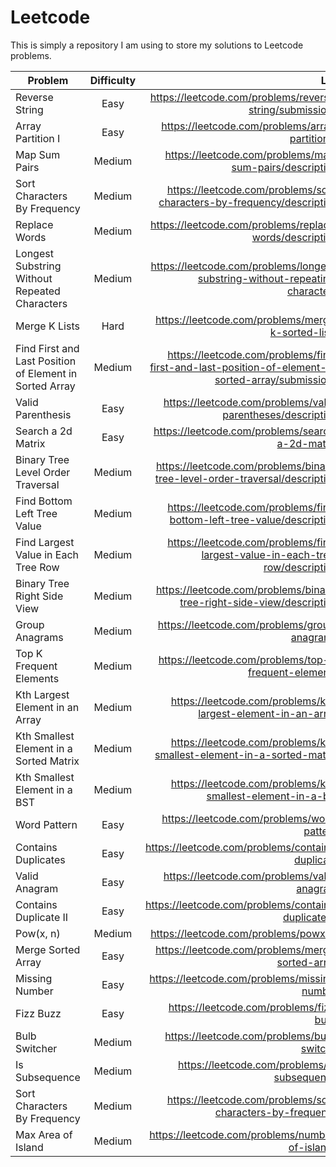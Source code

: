 # Leetcode

This is simply a repository I  am using to store my solutions to Leetcode 
problems.

| Problem        | Difficulty           | Link  |
| ------------- |:-------------:| -----:|
| Reverse String      | Easy | https://leetcode.com/problems/reverse-string/submissions/ |
| Array Partition I| Easy |https://leetcode.com/problems/array-partition-i/|
| Map Sum Pairs| Medium |https://leetcode.com/problems/map-sum-pairs/description/|
| Sort Characters By Frequency |Medium|https://leetcode.com/problems/sort-characters-by-frequency/description/|
| Replace Words| Medium |https://leetcode.com/problems/replace-words/description/|
| Longest Substring Without Repeated Characters|Medium|https://leetcode.com/problems/longest-substring-without-repeating-characters/|
| Merge K Lists| Hard| https://leetcode.com/problems/merge-k-sorted-lists/|
| Find First and Last Position of Element in Sorted Array| Medium| https://leetcode.com/problems/find-first-and-last-position-of-element-in-sorted-array/submissions/|
| Valid Parenthesis| Easy|https://leetcode.com/problems/valid-parentheses/description/|
| Search a 2d Matrix|Easy|https://leetcode.com/problems/search-a-2d-matrix/|
| Binary Tree Level Order Traversal|Medium|https://leetcode.com/problems/binary-tree-level-order-traversal/description/|
| Find Bottom Left Tree Value|Medium|https://leetcode.com/problems/find-bottom-left-tree-value/description/|
| Find Largest Value in Each Tree Row|Medium|https://leetcode.com/problems/find-largest-value-in-each-tree-row/description/|
| Binary Tree Right Side View|Medium|https://leetcode.com/problems/binary-tree-right-side-view/description/|
| Group Anagrams| Medium | https://leetcode.com/problems/group-anagrams/ |
| Top K Frequent Elements| Medium | https://leetcode.com/problems/top-k-frequent-elements/ |
| Kth Largest Element in an Array | Medium | https://leetcode.com/problems/kth-largest-element-in-an-array/ | 
| Kth Smallest Element in a Sorted Matrix | Medium | https://leetcode.com/problems/kth-smallest-element-in-a-sorted-matrix/ |
| Kth Smallest Element in a BST | Medium | https://leetcode.com/problems/kth-smallest-element-in-a-bst/ |
| Word Pattern | Easy | https://leetcode.com/problems/word-pattern/ |
| Contains Duplicates | Easy | https://leetcode.com/problems/contains-duplicate/ |
| Valid Anagram | Easy | https://leetcode.com/problems/valid-anagram/ |
| Contains Duplicate II | Easy | https://leetcode.com/problems/contains-duplicate-ii/ |
| Pow(x, n) | Medium | https://leetcode.com/problems/powx-n/ |
| Merge Sorted Array | Easy | https://leetcode.com/problems/merge-sorted-array/ |
| Missing Number | Easy | https://leetcode.com/problems/missing-number/ |
| Fizz Buzz | Easy | https://leetcode.com/problems/fizz-buzz/ |
| Bulb Switcher | Medium | https://leetcode.com/problems/bulb-switcher |
| Is Subsequence | Medium | https://leetcode.com/problems/is-subsequence/ |
| Sort Characters By Frequency | Medium | https://leetcode.com/problems/sort-characters-by-frequency/ |
| Max Area of Island | Medium | https://leetcode.com/problems/number-of-islands/ |